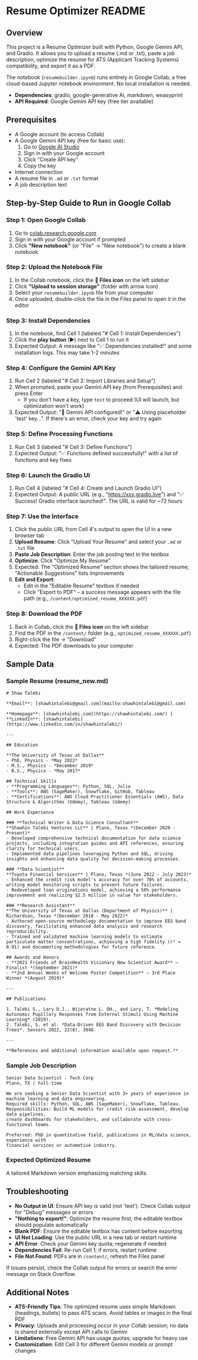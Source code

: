 # Resume Optimizer README

## Overview

This project is a Resume Optimizer built with Python, Google Gemini API, and Gradio. It allows you to upload a resume (.md or .txt), paste a job description, optimize the resume for ATS (Applicant Tracking Systems) compatibility, and export it as a PDF.

The notebook (`resumebuilder.ipynb`) runs entirely in Google Collab, a free cloud-based Jupyter notebook environment. No local installation is needed.

- **Dependencies**: gradio, google-generative Ai, markdown, weasyprint
- **API Required**: Google Gemini API key (free tier available)

## Prerequisites

- A Google account (to access Collab)
- A Google Gemini API key (free for basic use):
  1. Go to [Google AI Studio](https://aistudio.google.com/app/apikey)
  2. Sign in with your Google account
  3. Click "Create API key"
  4. Copy the key
- Internet connection
- A resume file in `.md` or `.txt` format
- A job description text

## Step-by-Step Guide to Run in Google Collab

### Step 1: Open Google Collab

1. Go to [colab.research.google.com](https://colab.research.google.com)
2. Sign in with your Google account if prompted
3. Click **"New notebook"** (or "File" → "New notebook") to create a blank notebook

### Step 2: Upload the Notebook File

1. In the Collab notebook, click the **📁 Files icon** on the left sidebar
2. Click **"Upload to session storage"** (folder with arrow icon)
3. Select your `resumebuilder.ipynb` file from your computer
4. Once uploaded, double-click the file in the Files panel to open it in the editor

### Step 3: Install Dependencies

1. In the notebook, find Cell 1 (labeled "# Cell 1: Install Dependencies")
2. Click the **play button** (▶) next to Cell 1 to run it
3. Expected Output: A message like "✅ Dependencies installed!" and some installation logs. This may take 1-2 minutes

### Step 4: Configure the Gemini API Key

1. Run Cell 2 (labeled "# Cell 2: Import Libraries and Setup")
2. When prompted, paste your Gemini API key (from Prerequisites) and press Enter
   - If you don't have a key, type `test` to proceed (UI will launch, but optimization won't work)
3. Expected Output: "🎉 Gemini API configured!" or "⚠️ Using placeholder 'test' key...". If there's an error, check your key and try again

### Step 5: Define Processing Functions

1. Run Cell 3 (labeled "# Cell 3: Define Functions")
2. Expected Output: "✅ Functions defined successfully!" with a list of functions and key fixes

### Step 6: Launch the Gradio UI

1. Run Cell 4 (labeled "# Cell 4: Create and Launch Gradio UI")
2. Expected Output: A public URL (e.g., "https://xxx.gradio.live") and "✅ Success! Gradio interface launched!". The URL is valid for ~72 hours

### Step 7: Use the Interface

1. Click the public URL from Cell 4's output to open the UI in a new browser tab
2. **Upload Resume**: Click "Upload Your Resume" and select your `.md` or `.txt` file
3. **Paste Job Description**: Enter the job posting text in the textbox
4. **Optimize**: Click "Optimize My Resume"
5. Expected: The "Optimized Resume" section shows the tailored resume; "Actionable Suggestions" lists improvements
6. **Edit and Export**:
   - Edit in the "Editable Resume" textbox if needed
   - Click "Export to PDF" – a success message appears with the file path (e.g., `/content/optimized_resume_XXXXXX.pdf`)

### Step 8: Download the PDF

1. Back in Collab, click the **📁 Files icon** on the left sidebar
2. Find the PDF in the `/content/` folder (e.g., `optimized_resume_XXXXXX.pdf`)
3. Right-click the file → "Download"
4. Expected: The PDF downloads to your computer

## Sample Data

### Sample Resume (resume_new.md)

```
# Shaw Talebi  

**Email**: [shawhintalebi@gmail.com](mailto:shawhintalebi@gmail.com)  

**Homepage**: [shawhintalebi.com](https://shawhintalebi.com/) | **LinkedIn**: [shawhintalebi](https://www.linkedin.com/in/shawhintalebi/)  

---

## Education  

**The University of Texas at Dallas**  
- PhD, Physics - *May 2022*  
- M.S., Physics - *December 2019*  
- B.S., Physics - *May 2017*  

## Technical Skills  
- **Programming Languages**: Python, SQL, Julia  
- **Tools**: AWS (SageMaker), Snowflake, GitHub, Tableau  
- **Certifications**: AWS Cloud Practitioner Essentials (AWS), Data Structure & Algorithms (Udemy), Tableau (Udemy)  

## Work Experience

### **Technical Writer & Data Science Consultant**  
**Shawhin Talebi Ventures LLC** | Plano, Texas *(December 2020 - Present)*  
- Developed comprehensive technical documentation for data science projects, including integration guides and API references, ensuring clarity for technical users.  
- Implemented data pipelines leveraging Python and SQL, driving insights and enhancing data quality for decision-making processes.  

### **Data Scientist**  
**Toyota Financial Services** | Plano, Texas *(June 2022 - July 2023)*  
- Enhanced the credit risk model's accuracy for over 70% of accounts, writing model monitoring scripts to prevent future failures.  
- Redeveloped loan originations model, achieving a 50% performance improvement and realizing $2.5 million in value for stakeholders.  

### **Research Assistant**  
**The University of Texas at Dallas (Department of Physics)** | Richardson, Texas *(December 2018 - May 2022)*  
- Authored open-source methodology documentation to improve EEG band discovery, facilitating enhanced data analysis and research reproducibility.  
- Trained and validated machine learning models to estimate particulate matter concentrations, achieving a high fidelity (r² = 0.91) and documenting methodologies for future reference.  

## Awards and Honors  
- **2021 Friends of BrainHealth Visionary New Scientist Award** — Finalist *(September 2021)*  
- **2nd Annual Weeks of Welcome Poster Competition** — 3rd Place Winner *(August 2019)*  

---

## Publications  

1. Talebi S., Lary D.J., Wijeratne L. OH., and Lary, T. *Modeling Autonomic Pupillary Responses from External Stimuli Using Machine Learning* (2019).  
2. Talebi, S. et al. *Data-Driven EEG Band Discovery with Decision Trees*. Sensors 2022, 22(8), 3048.  

---

**References and additional information available upon request.**
```

### Sample Job Description

```
Senior Data Scientist - Tech Corp
Plano, TX | Full-time

We are seeking a Senior Data Scientist with 3+ years of experience in machine learning and data engineering. 
Required skills: Python, SQL, AWS (SageMaker), Snowflake, Tableau. 
Responsibilities: Build ML models for credit risk assessment, develop data pipelines, 
create dashboards for stakeholders, and collaborate with cross-functional teams.

Preferred: PhD in quantitative field, publications in ML/data science, experience with 
financial services or automotive industry.
```

### Expected Optimized Resume

A tailored Markdown version emphasizing matching skills.

## Troubleshooting

- **No Output in UI**: Ensure API key is valid (not 'test'). Check Collab output for "Debug" messages or errors
- **"Nothing to export!"**: Optimize the resume first; the editable textbox should populate automatically
- **Blank PDF**: Ensure the editable textbox has content before exporting
- **UI Not Loading**: Use the public URL in a new tab or restart runtime
- **API Error**: Check your Gemini key quota; regenerate if needed
- **Dependencies Fail**: Re-run Cell 1; if errors, restart runtime
- **File Not Found**: PDFs are in `/content/`; refresh the Files panel

If issues persist, check the Collab output for errors or search the error message on Stack Overflow.

## Additional Notes

- **ATS-Friendly Tips**: The optimized resume uses simple Markdown (headings, bullets) to pass ATS scans. Avoid tables or images in the final PDF
- **Privacy**: Uploads and processing occur in your Collab session; no data is shared externally except API calls to Gemini
- **Limitations**: Free Gemini API has usage quotas; upgrade for heavy use
- **Customization**: Edit Cell 3 for different Gemini models or prompt changes

```
